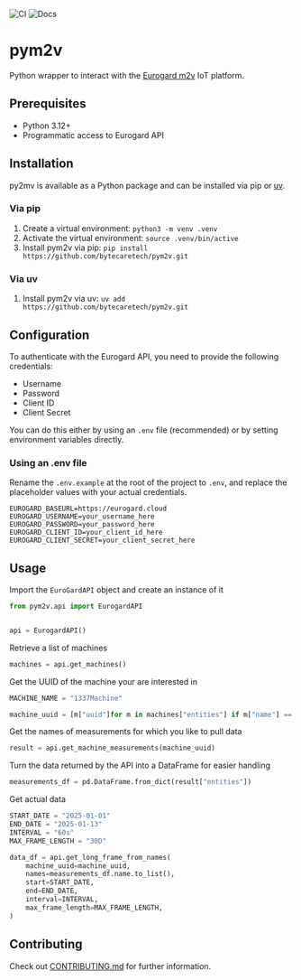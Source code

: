 ![CI](https://github.com/bytecaretech/pym2v/actions/workflows/ci.yml/badge.svg)
![Docs](https://github.com/bytecaretech/pym2v/actions/workflows/docs.yml/badge.svg)


# pym2v

Python wrapper to interact with the [Eurogard m2v][1] IoT platform.

## Prerequisites

- Python 3.12+
- Programmatic access to Eurogard API

## Installation

py2mv is available as a Python package and can be installed via pip or [uv][2].

### Via pip

1. Create a virtual environment: `python3 -m venv .venv`
1. Activate the virtual environment: `source .venv/bin/active`
1. Install pym2v via pip: `pip install https://github.com/bytecaretech/pym2v.git`

### Via uv

1. Install pym2v via uv: `uv add https://github.com/bytecaretech/pym2v.git`

## Configuration

To authenticate with the Eurogard API, you need to provide the following credentials:

- Username
- Password
- Client ID
- Client Secret

You can do this either by using an `.env` file (recommended) or by setting environment variables directly.

### Using an .env file

Rename the `.env.example` at the root of the project to `.env`, and replace the placeholder values with your actual credentials.

```
EUROGARD_BASEURL=https://eurogard.cloud
EUROGARD_USERNAME=your_username_here
EUROGARD_PASSWORD=your_password_here
EUROGARD_CLIENT_ID=your_client_id_here
EUROGARD_CLIENT_SECRET=your_client_secret_here
```

## Usage

Import the `EuroGardAPI` object and create an instance of it

```python
from pym2v.api import EurogardAPI


api = EurogardAPI()
```

Retrieve a list of machines

```python
machines = api.get_machines()
```

Get the UUID of the machine your are interested in

```python
MACHINE_NAME = "1337Machine"

machine_uuid = [m["uuid"]for m in machines["entities"] if m["name"] == MACHINE_NAME][0]
```

Get the names of measurements for which you like to pull data

```python
result = api.get_machine_measurements(machine_uuid)
```

Turn the data returned by the API into a DataFrame for easier handling

```python
measurements_df = pd.DataFrame.from_dict(result["entities"])
```

Get actual data

```python
START_DATE = "2025-01-01"
END_DATE = "2025-01-13"
INTERVAL = "60s"
MAX_FRAME_LENGTH = "30D"

data_df = api.get_long_frame_from_names(
    machine_uuid=machine_uuid,
    names=measurements_df.name.to_list(),
    start=START_DATE,
    end=END_DATE,
    interval=INTERVAL,
    max_frame_length=MAX_FRAME_LENGTH,
)
```

## Contributing

Check out [CONTRIBUTING.md](CONTRIBUTING.md) for further information.


[1]: https://eurogard.de/software/m2v/
[2]: https://docs.astral.sh/uv/
